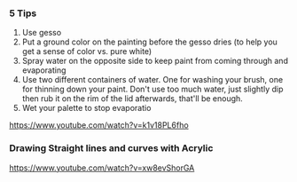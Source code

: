 ### 5 Tips
1. Use gesso
2. Put a ground color on the painting before the gesso dries (to help you get a sense of color vs. pure white)
3. Spray water on the opposite side to keep paint from coming through and evaporating
4. Use two different containers of water. One for washing your brush, one for thinning down your paint. Don't use too much water, just slightly dip then rub it on the rim of the lid afterwards, that'll be enough. 
5. Wet your palette to stop evaporatio

https://www.youtube.com/watch?v=k1v18PL6fho

### Drawing Straight lines and curves with Acrylic
https://www.youtube.com/watch?v=xw8evShorGA  


